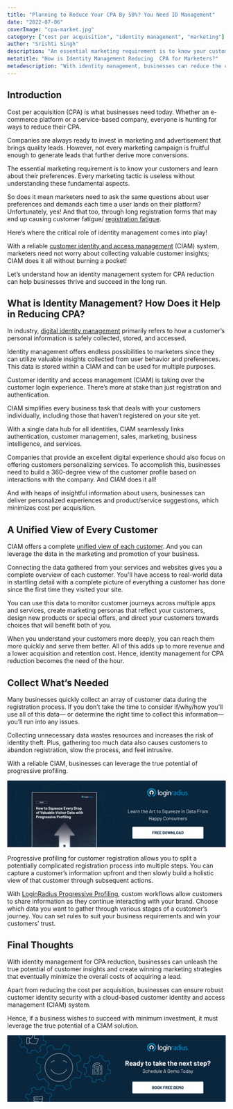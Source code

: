 ```yaml
---
title: "Planning to Reduce Your CPA By 50%? You Need ID Management"
date: "2022-07-06"
coverImage: "cpa-market.jpg"
category: ["cost per acquisition", "identity management", "marketing"]
author: "Srishti Singh"
description: "An essential marketing requirement is to know your customers first and then learn about their preferences. With a reliable CIAM system, marketers need not worry about collecting valuable customer insights; CIAM does it all without burning a pocket!  Let’s understand how."
metatitle: "How is Identity Management Reducing  CPA for Marketers?"
metadescription: "With identity management, businesses can reduce the cost of acquiring a lead. Learn how identity management for CPA reduction works for your business."
---
```


## Introduction

Cost per acquisition (CPA) is what businesses need today. Whether an e-commerce platform or a service-based company, everyone is hunting for ways to reduce their CPA. 

Companies are always ready to invest in marketing and advertisement that brings quality leads. However, not every marketing campaign is fruitful enough to generate leads that further derive more conversions. 

The essential marketing requirement is to know your customers and learn about their preferences. Every marketing tactic is useless without understanding these fundamental aspects. 

So does it mean marketers need to ask the same questions about user preferences and demands each time a user lands on their platform? Unfortunately, yes! And that too, through long registration forms that may end up causing customer fatigue/ [registration fatigue](https://www.loginradius.com/blog/identity/how-ui-ux-affects-registration/). 

Here’s where the critical role of identity management comes into play! 

With a reliable [customer identity and access management](https://www.loginradius.com/blog/identity/customer-identity-and-access-management/) (CIAM) system, marketers need not worry about collecting valuable customer insights; CIAM does it all without burning a pocket!

Let’s understand how an identity management system for CPA reduction can help businesses thrive and succeed in the long run. 

## What is Identity Management? How Does it Help in Reducing CPA? 

In industry, [digital identity management](https://www.loginradius.com/blog/identity/digital-identity-management/) primarily refers to how a customer’s personal information is safely collected, stored, and accessed.

Identity management offers endless possibilities to marketers since they can utilize valuable insights collected from user behavior and preferences. This data is stored within a CIAM and can be used for multiple purposes. 

Customer identity and access management (CIAM) is taking over the customer login experience. There’s more at stake than just registration and authentication. 

CIAM simplifies every business task that deals with your customers individually, including those that haven’t registered on your site yet. 

With a single data hub for all identities, CIAM seamlessly links authentication, customer management, sales, marketing, business intelligence, and services.

Companies that provide an excellent digital experience should also focus on offering customers personalizing services. To accomplish this, businesses need to build a 360-degree view of the customer profile based on interactions with the company. And CIAM does it all!

And with heaps of insightful information about users, businesses can deliver personalized experiences and product/service suggestions, which minimizes cost per acquisition. 

## A Unified View of Every Customer 

CIAM offers a complete [unified view of each customer](https://www.loginradius.com/profile-management/). And you can leverage the data in the marketing and promotion of your business. 

Connecting the data gathered from your services and websites gives you a complete overview of each customer. You'll have access to real-world data in startling detail with a complete picture of everything a customer has done since the first time they visited your site.

You can use this data to monitor customer journeys across multiple apps and services, create marketing personas that reflect your customers, design new products or special offers, and direct your customers towards choices that will benefit both of you.

When you understand your customers more deeply, you can reach them more quickly and serve them better. All of this adds up to more revenue and a lower acquisition and retention cost. Hence, identity management for CPA reduction becomes the need of the hour. 

## Collect What’s Needed

Many businesses quickly collect an array of customer data during the registration process. If you don’t take the time to consider if/why/how you’ll use all of this data— or determine the right time to collect this information—you’ll run into any issues. 

Collecting unnecessary data wastes resources and increases the risk of identity theft. Plus, gathering too much data also causes customers to abandon registration, slow the process, and feel intrusive.

With a reliable CIAM, businesses can leverage the true potential of progressive profiling. 

[![EB-Progressive-profiling](EB-Progressive-profiling.png)](https://www.loginradius.com/resource/how-to-squeeze-every-drop-of-progressive-profiling/)

Progressive profiling for customer registration allows you to split a potentially complicated registration process into multiple steps. You can capture a customer’s information upfront and then slowly build a holistic view of that customer through subsequent actions.

With [LoginRadius Progressive Profiling](https://www.loginradius.com/progressive-profiling/), custom workflows allow customers to share information as they continue interacting with your brand. Choose which data you want to gather through various stages of a customer’s journey. You can set rules to suit your business requirements and win your customers’ trust.


## Final Thoughts 

With identity management for CPA reduction, businesses can unleash the true potential of customer insights and create winning marketing strategies that eventually minimize the overall costs of acquiring a lead. 

Apart from reducing the cost per acquisition, businesses can ensure robust customer identity security with a cloud-based customer identity and access management (CIAM) system. 

Hence, if a business wishes to succeed with minimum investment, it must leverage the true potential of a CIAM solution. 


[![book-a-demo-loginradius](../../assets/book-a-demo-loginradius.png)](https://www.loginradius.com/book-a-demo/)
